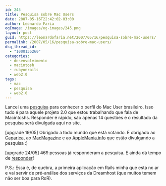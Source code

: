 ```yaml
---
id: 245
title: Pesquisa sobre Mac Users
date: 2007-05-16T22:42:02-03:00
author: Leonardo Faria
ogImage: /images/og-images/245.png
layout: post
guid: https://leonardofaria.net/2007/05/16/pesquisa-sobre-mac-users/
permalink: /2007/05/16/pesquisa-sobre-mac-users/
dsq_thread_id:
  - "1000135260"
categories:
  - desenvolvimento
  - macintosh
  - rubyonrails
  - web2.0
tags:
  - mac
  - pesquisa
  - web2.0
---
```

Lancei uma [pesquisa](http://pesquisa.leonardofaria.net/) para conhecer o perfil do Mac User brasileiro. Isso tudo é para aquele projeto 2.0 que estou trabalhando que fala de Macintoshs. Responder é rápido, são apenas 14 questões e o resultado da pesquisa será divulgada aqui no site.

[upgrade 19/05] Obrigado a todo mundo que está votando. E obrigado ao [Caparica](http://sinistras.aranha.com.br/), ao [MacMagazine](http://www.macmagazine.com.br) e ao [AppleMania.info](http://applemania.info) que estão divulgando a pesquisa :)

[upgrade 24/05] 469 pessoas já responderam a pesquisa. E ainda dá tempo de [responder](http://pesquisa.leonardofaria.net)!

P.S.: Essa é, de quebra, a primeira aplicação em Rails minha que está no ar e vai servir de pré-análise dos serviços da Dreamhost (que muitos temem não ser boa para RoR).
